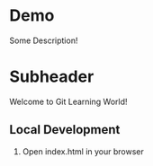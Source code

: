 # Demo


Some Description!

# Subheader

Welcome to Git Learning World!

## Local Development

1. Open index.html in your browser